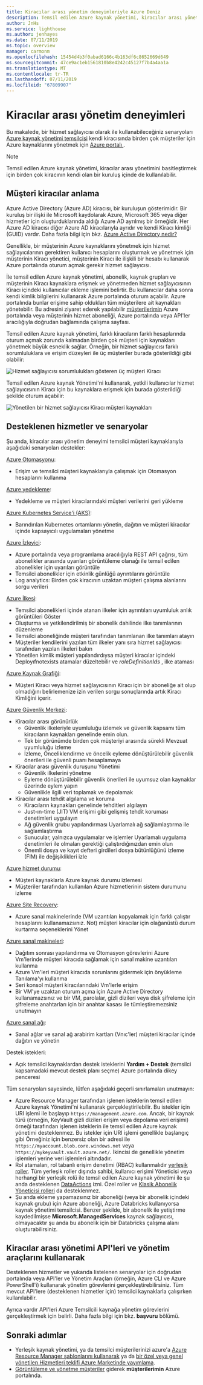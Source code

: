 ```yaml
---
title: Kiracılar arası yönetim deneyimleriyle Azure Deniz
description: Temsil edilen Azure kaynak yönetimi, kiracılar arası yönetim deneyimi sağlar.
author: JnHs
ms.service: lighthouse
ms.author: jenhayes
ms.date: 07/11/2019
ms.topic: overview
manager: carmonm
ms.openlocfilehash: 15454d4b3f0abad6166c4b163df6c8652669d649
ms.sourcegitcommit: 47ce9ac1eb1561810b8e4242c45127f7b4a4aa1a
ms.translationtype: MT
ms.contentlocale: tr-TR
ms.lasthandoff: 07/11/2019
ms.locfileid: "67809907"
---
```

# <a name="cross-tenant-management-experiences"></a>Kiracılar arası yönetim deneyimleri

Bu makalede, bir hizmet sağlayıcısı olarak ile kullanabileceğiniz senaryoları [Azure kaynak yönetimi temsilcisi](../concepts/azure-delegated-resource-management.md) kendi kiracısında birden çok müşteriler için Azure kaynaklarını yönetmek için [Azure portalı ](https://portal.azure.com).

> [!NOTE]
> Temsil edilen Azure kaynak yönetimi, kiracılar arası yönetimini basitleştirmek için birden çok kiracının kendi olan bir kuruluş içinde de kullanılabilir.

## <a name="understanding-customer-tenants"></a>Müşteri kiracılar anlama

Azure Active Directory (Azure AD) kiracısı, bir kuruluşun gösterimidir. Bir kuruluş bir ilişki ile Microsoft kaydolarak Azure, Microsoft 365 veya diğer hizmetler için oluşturduklarında aldığı Azure AD ayrılmış bir örneğidir. Her Azure AD kiracısı diğer Azure AD kiracılarıyla ayrıdır ve kendi Kiracı kimliği (GUID) vardır. Daha fazla bilgi için bkz. [Azure Active Directory nedir?](https://docs.microsoft.com/azure/active-directory/fundamentals/active-directory-whatis)

Genellikle, bir müşterinin Azure kaynaklarını yönetmek için hizmet sağlayıcılarının gerektiren kullanıcı hesaplarını oluşturmak ve yönetmek için müşterinin Kiracı yönetici, müşterinin Kiracı ile ilişkili bir hesabı kullanarak Azure portalında oturum açmak gerekir hizmet sağlayıcısı.

İle temsil edilen Azure kaynak yönetimi, abonelik, kaynak grupları ve müşterinin Kiracı kaynaklara erişmek ve yönetmeden hizmet sağlayıcısının Kiracı içindeki kullanıcılar ekleme işlemini belirtir. Bu kullanıcılar daha sonra kendi kimlik bilgilerini kullanarak Azure portalında oturum açabilir. Azure portalında bunlar erişime sahip oldukları tüm müşterilere ait kaynakları yönetebilir. Bu adresini ziyaret ederek yapılabilir [müşterilerimin](../how-to/view-manage-customers.md) Azure portalında veya müşterinin hizmet aboneliği, Azure portalında veya API'ler aracılığıyla doğrudan bağlamında çalışma sayfası.

Temsil edilen Azure kaynak yönetimi, farklı kiracıların farklı hesaplarında oturum açmak zorunda kalmadan birden çok müşteri için kaynakları yönetmek büyük esneklik sağlar. Örneğin, bir hizmet sağlayıcısı farklı sorumluluklara ve erişim düzeyleri ile üç müşteriler burada gösterildiği gibi olabilir:

![Hizmet sağlayıcısı sorumlulukları gösteren üç müşteri Kiracı](../media/azure-delegated-resource-management-customer-tenants.jpg)

Temsil edilen Azure kaynak Yönetimi'ni kullanarak, yetkili kullanıcılar hizmet sağlayıcısının Kiracı için bu kaynaklara erişmek için burada gösterildiği şekilde oturum açabilir:

![Yönetilen bir hizmet sağlayıcısı Kiracı müşteri kaynakları](../media/azure-delegated-resource-management-service-provider-tenant.jpg)

## <a name="supported-services-and-scenarios"></a>Desteklenen hizmetler ve senaryolar

Şu anda, kiracılar arası yönetim deneyimi temsilci müşteri kaynaklarıyla aşağıdaki senaryoları destekler:

[Azure Otomasyonu](https://docs.microsoft.com/azure/automation/):

- Erişim ve temsilci müşteri kaynaklarıyla çalışmak için Otomasyon hesaplarını kullanma

[Azure yedekleme](https://docs.microsoft.com/azure/backup/):

- Yedekleme ve müşteri kiracılarındaki müşteri verilerini geri yükleme

[Azure Kubernetes Service'i (AKS)](https://docs.microsoft.com//azure/aks/):

- Barındırılan Kubernetes ortamlarını yönetin, dağıtın ve müşteri kiracılar içinde kapsayıcılı uygulamaları yönetme

[Azure İzleyici](https://docs.microsoft.com/azure/azure-monitor/):

- Azure portalında veya programlama aracılığıyla REST API çağrısı, tüm abonelikler arasında uyarıları görüntüleme olanağı ile temsil edilen abonelikler için uyarıları görüntüle
- Temsilci abonelikler için etkinlik günlüğü ayrıntılarını görüntüle
- Log analytics: Birden çok kiracının uzaktan müşteri çalışma alanlarını sorgu verileri

[Azure İlkesi](https://docs.microsoft.com/azure/governance/policy/):

- Temsilci abonelikleri içinde atanan ilkeler için ayrıntıları uyumluluk anlık görüntüleri Göster
- Oluşturma ve yetkilendirilmiş bir abonelik dahilinde ilke tanımlarının düzenleme
- Temsilci aboneliğinde müşteri tarafından tanımlanan ilke tanımları atayın
- Müşteriler kendilerini yazılan tüm ilkeler yanı sıra hizmet sağlayıcısı tarafından yazılan ilkeleri bakın
- Yönetilen kimlik müşteri yapılandırdıysa müşteri kiracılar içindeki Deployıfnotexists atamalar düzeltebilir ve *roleDefinitionIds* , ilke ataması

[Azure Kaynak Grafiği](https://docs.microsoft.com/azure/governance/resource-graph/):

- Müşteri Kiracı veya hizmet sağlayıcısının Kiracı için bir aboneliğe ait olup olmadığını belirlemenize izin verilen sorgu sonuçlarında artık Kiracı Kimliğini içerir.

[Azure Güvenlik Merkezi](https://docs.microsoft.com/azure/security-center/):

- Kiracılar arası görünürlük
  - Güvenlik ilkeleriyle uyumluluğu izlemek ve güvenlik kapsamı tüm kiracıların kaynakları genelinde emin olun.
  - Tek bir görünümde birden çok müşteriyi arasında sürekli Mevzuat uyumluluğu izleme
  - İzleme, Önceliklendirme ve öncelik eyleme dönüştürülebilir güvenlik önerileri ile güvenli puanı hesaplamaya
- Kiracılar arası güvenlik duruşunu Yönetimi
  - Güvenlik ilkelerini yönetme
  - Eyleme dönüştürülebilir güvenlik önerileri ile uyumsuz olan kaynaklar üzerinde eylem yapın
  - Güvenlikle ilgili veri toplamak ve depolamak
- Kiracılar arası tehdit algılama ve koruma
  - Kiracıların kaynakları genelinde tehditleri algılayın
  - Just-ın-time (JIT) VM erişimi gibi gelişmiş tehdit koruması denetimleri uygulayın
  - Ağ güvenlik grubu yapılandırması Uyarlamalı ağ sağlamlaştırma ile sağlamlaştırma
  - Sunucular, yalnızca uygulamalar ve işlemler Uyarlamalı uygulama denetimleri ile olmaları gerektiği çalıştırdığınızdan emin olun
  - Önemli dosya ve kayıt defteri girdileri dosya bütünlüğünü izleme (FIM) ile değişiklikleri izle

[Azure hizmet durumu](https://docs.microsoft.com/azure/service-health/):

- Müşteri kaynaklarla Azure kaynak durumu izlemesi
- Müşteriler tarafından kullanılan Azure hizmetlerinin sistem durumunu izleme

[Azure Site Recovery](https://docs.microsoft.com/azure/site-recovery/):

- Azure sanal makinelerinde (VM uzantıları kopyalamak için farklı çalıştır hesaplarını kullanamazsınız. Not) müşteri kiracılar için olağanüstü durum kurtarma seçeneklerini Yönet

[Azure sanal makineleri](https://docs.microsoft.com/azure/virtual-machines/):

- Dağıtım sonrası yapılandırma ve Otomasyon görevlerini Azure Vm'lerinde müşteri kiracıda sağlamak için sanal makine uzantıları kullanma
- Azure Vm'leri müşteri kiracıda sorunlarını gidermek için önyükleme Tanılama'yı kullanma
- Seri konsol müşteri kiracılarındaki Vm'lerle erişim
- Bir VM'ye uzaktan oturum açma için Azure Active Directory kullanamazsınız ve bir VM, parolalar, gizli dizileri veya disk şifreleme için şifreleme anahtarları için bir anahtar kasası ile tümleştiremezsiniz unutmayın

[Azure sanal ağı](https://docs.microsoft.com/azure/virtual-network/):

- Sanal ağlar ve sanal ağ arabirim kartları (Vnıc'ler) müşteri kiracılar içinde dağıtın ve yönetin

Destek istekleri:

- Açık temsilci kaynaklardan destek isteklerini **Yardım + Destek** (temsilci kapsamadaki mevcut destek planı seçme) Azure portalında dikey penceresi

Tüm senaryoları sayesinde, lütfen aşağıdaki geçerli sınırlamaları unutmayın:

- Azure Resource Manager tarafından işlenen isteklerin temsil edilen Azure kaynak Yönetimi'ni kullanarak gerçekleştirilebilir. Bu istekler için URI işlemi ile başlayıp `https://management.azure.com`. Ancak, bir kaynak türü (örneğin, KeyVault gizli dizileri erişim veya depolama veri erişimi) örneği tarafından işlenen isteklerin ile temsil edilen Azure kaynak yönetimi desteklenmez. Bu istekler için URI işlemi genellikle başlangıç gibi Örneğiniz için benzersiz olan bir adresi ile `https://myaccount.blob.core.windows.net` veya `https://mykeyvault.vault.azure.net/`. İkincisi de genellikle yönetim işlemleri yerine veri işlemleri altındadır. 
- Rol atamaları, rol tabanlı erişim denetimi (RBAC) kullanmalıdır [yerleşik roller](https://docs.microsoft.com/azure/role-based-access-control/built-in-roles). Tüm yerleşik roller dışında sahibi, kullanıcı erişimi Yöneticisi veya herhangi bir yerleşik rolü ile temsil edilen Azure kaynak yönetimi ile şu anda desteklenen [DataActions](https://docs.microsoft.com/azure/role-based-access-control/role-definitions#dataactions) izni. Özel roller ve [Klasik Abonelik Yöneticisi rolleri](https://docs.microsoft.com/azure/role-based-access-control/classic-administrators) da desteklenmez.
- Şu anda ekleme yapamazsınız bir aboneliği (veya bir abonelik içindeki kaynak grubu) için Azure aboneliği, Azure Databricks kullanıyorsa kaynak yönetimi temsilcisi. Benzer şekilde, bir abonelik ile yetiştirme kaydedilmişse **Microsoft.ManagedServices** kaynak sağlayıcısı, olmayacaktır şu anda bu abonelik için bir Databricks çalışma alanı oluşturabilirsiniz.

## <a name="using-apis-and-management-tools-with-cross-tenant-management"></a>Kiracılar arası yönetimi API'leri ve yönetim araçlarını kullanarak

Desteklenen hizmetler ve yukarıda listelenen senaryolar için doğrudan portalında veya API'ler ve Yönetim Araçları (örneğin, Azure CLI ve Azure PowerShell'i) kullanarak yönetim görevlerini gerçekleştirebilirsiniz. Tüm mevcut API'lere (desteklenen hizmetler için) temsilci kaynaklarla çalışırken kullanılabilir.

Ayrıca vardır API'leri Azure Temsilcili kaynağa yönetim görevlerini gerçekleştirmek için belirli. Daha fazla bilgi için bkz. **başvuru** bölümü.


## <a name="next-steps"></a>Sonraki adımlar

- Yerleşik kaynak yönetimi, ya da temsilci müşterilerinizi azure'a [Azure Resource Manager şablonlarını kullanarak](../how-to/onboard-customer.md) ya da [bir özel veya genel yönetilen Hizmetleri teklifi Azure Marketinde yayımlama](../how-to/publish-managed-services-offers.md).
- [Görüntüleme ve yönetme müşteriler](../how-to/view-manage-customers.md) giderek **müşterilerimin** Azure portalında.